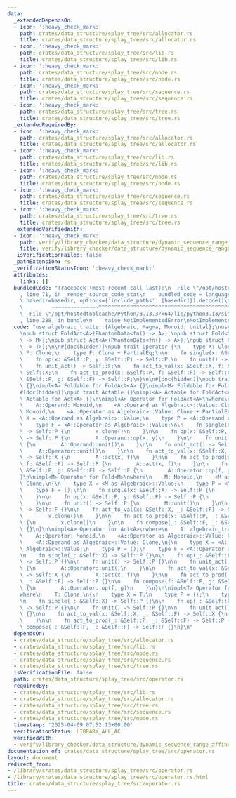 ```yaml
---
data:
  _extendedDependsOn:
  - icon: ':heavy_check_mark:'
    path: crates/data_structure/splay_tree/src/allocator.rs
    title: crates/data_structure/splay_tree/src/allocator.rs
  - icon: ':heavy_check_mark:'
    path: crates/data_structure/splay_tree/src/lib.rs
    title: crates/data_structure/splay_tree/src/lib.rs
  - icon: ':heavy_check_mark:'
    path: crates/data_structure/splay_tree/src/node.rs
    title: crates/data_structure/splay_tree/src/node.rs
  - icon: ':heavy_check_mark:'
    path: crates/data_structure/splay_tree/src/sequence.rs
    title: crates/data_structure/splay_tree/src/sequence.rs
  - icon: ':heavy_check_mark:'
    path: crates/data_structure/splay_tree/src/tree.rs
    title: crates/data_structure/splay_tree/src/tree.rs
  _extendedRequiredBy:
  - icon: ':heavy_check_mark:'
    path: crates/data_structure/splay_tree/src/allocator.rs
    title: crates/data_structure/splay_tree/src/allocator.rs
  - icon: ':heavy_check_mark:'
    path: crates/data_structure/splay_tree/src/lib.rs
    title: crates/data_structure/splay_tree/src/lib.rs
  - icon: ':heavy_check_mark:'
    path: crates/data_structure/splay_tree/src/node.rs
    title: crates/data_structure/splay_tree/src/node.rs
  - icon: ':heavy_check_mark:'
    path: crates/data_structure/splay_tree/src/sequence.rs
    title: crates/data_structure/splay_tree/src/sequence.rs
  - icon: ':heavy_check_mark:'
    path: crates/data_structure/splay_tree/src/tree.rs
    title: crates/data_structure/splay_tree/src/tree.rs
  _extendedVerifiedWith:
  - icon: ':heavy_check_mark:'
    path: verify/library_checker/data_structure/dynamic_sequence_range_affine_range_sum/src/main.rs
    title: verify/library_checker/data_structure/dynamic_sequence_range_affine_range_sum/src/main.rs
  _isVerificationFailed: false
  _pathExtension: rs
  _verificationStatusIcon: ':heavy_check_mark:'
  attributes:
    links: []
  bundledCode: "Traceback (most recent call last):\n  File \"/opt/hostedtoolcache/Python/3.13.3/x64/lib/python3.13/site-packages/onlinejudge_verify/documentation/build.py\"\
    , line 71, in _render_source_code_stat\n    bundled_code = language.bundle(stat.path,\
    \ basedir=basedir, options={'include_paths': [basedir]}).decode()\n          \
    \         ~~~~~~~~~~~~~~~^^^^^^^^^^^^^^^^^^^^^^^^^^^^^^^^^^^^^^^^^^^^^^^^^^^^^^^^^^^^^^^^^^\n\
    \  File \"/opt/hostedtoolcache/Python/3.13.3/x64/lib/python3.13/site-packages/onlinejudge_verify/languages/rust.py\"\
    , line 288, in bundle\n    raise NotImplementedError\nNotImplementedError\n"
  code: "use algebraic_traits::{Algebraic, Magma, Monoid, Unital};\nuse std::marker::PhantomData;\n\
    \npub struct FoldAct<A>(PhantomData<fn() -> A>);\npub struct Fold<M>(PhantomData<fn()\
    \ -> M>);\npub struct Act<A>(PhantomData<fn() -> A>);\npub struct Noop<T>(PhantomData<fn()\
    \ -> T>);\n\n#[doc(hidden)]\npub trait Operator {\n    type X: Clone;\n    type\
    \ P: Clone;\n    type F: Clone + PartialEq;\n\n    fn single(x: &Self::X) -> Self::P;\n\
    \    fn op(x: &Self::P, y: &Self::P) -> Self::P;\n    fn unit() -> Self::P;\n\
    \    fn unit_act() -> Self::F;\n    fn act_to_val(x: &Self::X, f: &Self::F) ->\
    \ Self::X;\n    fn act_to_prod(x: &Self::P, f: &Self::F) -> Self::P;\n    fn compose(f:\
    \ &Self::F, g: &Self::F) -> Self::F;\n}\n\n#[doc(hidden)]\npub trait Foldable\
    \ {}\nimpl<A> Foldable for FoldAct<A> {}\nimpl<M> Foldable for Fold<M> {}\n\n\
    #[doc(hidden)]\npub trait Actable {}\nimpl<A> Actable for FoldAct<A> {}\nimpl<A>\
    \ Actable for Act<A> {}\n\nimpl<A> Operator for FoldAct<A>\nwhere\n    A: algebraic_traits::Act,\n\
    \    A::Operand: Monoid,\n    <A::Operand as Algebraic>::Value: Clone,\n    A::Operator:\
    \ Monoid,\n    <A::Operator as Algebraic>::Value: Clone + PartialEq,\n{\n    type\
    \ X = <A::Operand as Algebraic>::Value;\n    type P = <A::Operand as Algebraic>::Value;\n\
    \    type F = <A::Operator as Algebraic>::Value;\n\n    fn single(x: &Self::X)\
    \ -> Self::P {\n        x.clone()\n    }\n\n    fn op(x: &Self::P, y: &Self::P)\
    \ -> Self::P {\n        A::Operand::op(x, y)\n    }\n\n    fn unit() -> Self::P\
    \ {\n        A::Operand::unit()\n    }\n\n    fn unit_act() -> Self::F {\n   \
    \     A::Operator::unit()\n    }\n\n    fn act_to_val(x: &Self::X, f: &Self::F)\
    \ -> Self::X {\n        A::act(x, f)\n    }\n\n    fn act_to_prod(x: &Self::P,\
    \ f: &Self::F) -> Self::P {\n        A::act(x, f)\n    }\n\n    fn compose(f:\
    \ &Self::F, g: &Self::F) -> Self::F {\n        A::Operator::op(f, g)\n    }\n\
    }\n\nimpl<M> Operator for Fold<M>\nwhere\n    M: Monoid,\n    <M as Algebraic>::Value:\
    \ Clone,\n{\n    type X = <M as Algebraic>::Value;\n    type P = <M as Algebraic>::Value;\n\
    \    type F = ();\n\n    fn single(x: &Self::X) -> Self::P {\n        x.clone()\n\
    \    }\n\n    fn op(x: &Self::P, y: &Self::P) -> Self::P {\n        M::op(x, y)\n\
    \    }\n\n    fn unit() -> Self::P {\n        M::unit()\n    }\n\n    fn unit_act()\
    \ -> Self::F {}\n\n    fn act_to_val(x: &Self::X, _: &Self::F) -> Self::X {\n\
    \        x.clone()\n    }\n\n    fn act_to_prod(x: &Self::P, _: &Self::F) -> Self::P\
    \ {\n        x.clone()\n    }\n\n    fn compose(_: &Self::F, _: &Self::F) -> Self::F\
    \ {}\n}\n\nimpl<A> Operator for Act<A>\nwhere\n    A: algebraic_traits::Act,\n\
    \    A::Operator: Monoid,\n    <A::Operator as Algebraic>::Value: Clone + PartialEq,\n\
    \    <A::Operand as Algebraic>::Value: Clone,\n{\n    type X = <A::Operand as\
    \ Algebraic>::Value;\n    type P = ();\n    type F = <A::Operator as Algebraic>::Value;\n\
    \n    fn single(_: &Self::X) -> Self::P {}\n\n    fn op(_: &Self::P, _: &Self::P)\
    \ -> Self::P {}\n\n    fn unit() -> Self::P {}\n\n    fn unit_act() -> Self::F\
    \ {\n        A::Operator::unit()\n    }\n\n    fn act_to_val(x: &Self::X, f: &Self::F)\
    \ -> Self::X {\n        A::act(x, f)\n    }\n\n    fn act_to_prod(_: &Self::P,\
    \ _: &Self::F) -> Self::P {}\n\n    fn compose(f: &Self::F, g: &Self::F) -> Self::F\
    \ {\n        A::Operator::op(f, g)\n    }\n}\n\nimpl<T> Operator for Noop<T>\n\
    where\n    T: Clone,\n{\n    type X = T;\n    type P = ();\n    type F = ();\n\
    \n    fn single(_: &Self::X) -> Self::P {}\n\n    fn op(_: &Self::P, _: &Self::P)\
    \ -> Self::P {}\n\n    fn unit() -> Self::P {}\n\n    fn unit_act() -> Self::F\
    \ {}\n\n    fn act_to_val(x: &Self::X, _: &Self::F) -> Self::X {\n        x.clone()\n\
    \    }\n\n    fn act_to_prod(_: &Self::P, _: &Self::F) -> Self::P {}\n\n    fn\
    \ compose(_: &Self::F, _: &Self::F) -> Self::F {}\n}\n"
  dependsOn:
  - crates/data_structure/splay_tree/src/allocator.rs
  - crates/data_structure/splay_tree/src/lib.rs
  - crates/data_structure/splay_tree/src/node.rs
  - crates/data_structure/splay_tree/src/sequence.rs
  - crates/data_structure/splay_tree/src/tree.rs
  isVerificationFile: false
  path: crates/data_structure/splay_tree/src/operator.rs
  requiredBy:
  - crates/data_structure/splay_tree/src/lib.rs
  - crates/data_structure/splay_tree/src/allocator.rs
  - crates/data_structure/splay_tree/src/tree.rs
  - crates/data_structure/splay_tree/src/sequence.rs
  - crates/data_structure/splay_tree/src/node.rs
  timestamp: '2025-04-09 07:52:13+00:00'
  verificationStatus: LIBRARY_ALL_AC
  verifiedWith:
  - verify/library_checker/data_structure/dynamic_sequence_range_affine_range_sum/src/main.rs
documentation_of: crates/data_structure/splay_tree/src/operator.rs
layout: document
redirect_from:
- /library/crates/data_structure/splay_tree/src/operator.rs
- /library/crates/data_structure/splay_tree/src/operator.rs.html
title: crates/data_structure/splay_tree/src/operator.rs
---
```


